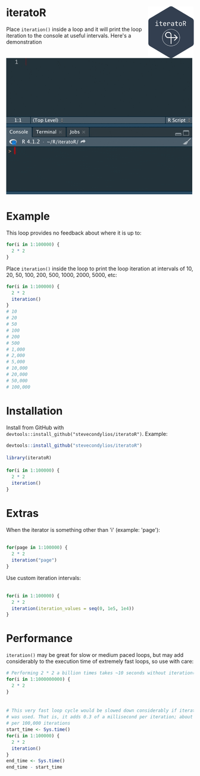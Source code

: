 # iteratoR <a href='https://github.com/stevecondylios/iteratoR'><img src="man/figures/dark-logo.png" align="right" height="139" /></a>


Place `iteration()` inside a loop and it will print the loop iteration to the console at useful intervals. Here's a demonstration


<img src="man/figures/iteratoR.gif">


# Example

This loop provides no feedback about where it is up to:

```r
for(i in 1:100000) {
  2 * 2
}
```

Place `iteration()` inside the loop to print the loop iteration at intervals of 10, 20, 50, 100, 200, 500, 1000, 2000, 5000, etc: 

```r
for(i in 1:100000) {
  2 * 2
  iteration()
}
# 10
# 20
# 50
# 100
# 200
# 500
# 1,000
# 2,000
# 5,000
# 10,000
# 20,000
# 50,000
# 100,000
```


# Installation

Install from GitHub with `devtools::install_github("stevecondylios/iteratoR")`. Example:

```r
devtools::install_github("stevecondylios/iteratoR")

library(iteratoR)

for(i in 1:100000) {
  2 * 2
  iteration()
}
```



# Extras

When the iterator is something other than 'i' (example: 'page'):

```r

for(page in 1:100000) {
  2 * 2
  iteration("page")
}

```

Use custom iteration intervals:

```r

for(i in 1:100000) {
  2 * 2
  iteration(iteration_values = seq(0, 1e5, 1e4))
}

```


# Performance

`iteration()` may be great for slow or medium paced loops, but may add considerably to the execution time of extremely fast loops, so use with care:

```r
# Performing 2 * 2 a billion times takes ~10 seconds without iteration()
for(i in 1:1000000000) {
  2 * 2
}


# This very fast loop cycle would be slowed down considerably if iteration() 
# was used. That is, it adds 0.3 of a millisecond per iteration; about 4 seconds 
# per 100,000 iterations
start_time <- Sys.time()
for(i in 1:100000) {
  2 * 2
  iteration()
}
end_time <- Sys.time()
end_time - start_time
```
